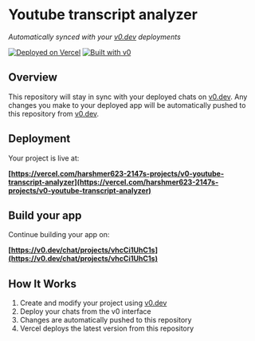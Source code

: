 # Youtube transcript analyzer

*Automatically synced with your [v0.dev](https://v0.dev) deployments*

[![Deployed on Vercel](https://img.shields.io/badge/Deployed%20on-Vercel-black?style=for-the-badge&logo=vercel)](https://vercel.com/harshmer623-2147s-projects/v0-youtube-transcript-analyzer)
[![Built with v0](https://img.shields.io/badge/Built%20with-v0.dev-black?style=for-the-badge)](https://v0.dev/chat/projects/vhcCi1UhC1s)

## Overview

This repository will stay in sync with your deployed chats on [v0.dev](https://v0.dev).
Any changes you make to your deployed app will be automatically pushed to this repository from [v0.dev](https://v0.dev).

## Deployment

Your project is live at:

**[https://vercel.com/harshmer623-2147s-projects/v0-youtube-transcript-analyzer](https://vercel.com/harshmer623-2147s-projects/v0-youtube-transcript-analyzer)**

## Build your app

Continue building your app on:

**[https://v0.dev/chat/projects/vhcCi1UhC1s](https://v0.dev/chat/projects/vhcCi1UhC1s)**

## How It Works

1. Create and modify your project using [v0.dev](https://v0.dev)
2. Deploy your chats from the v0 interface
3. Changes are automatically pushed to this repository
4. Vercel deploys the latest version from this repository